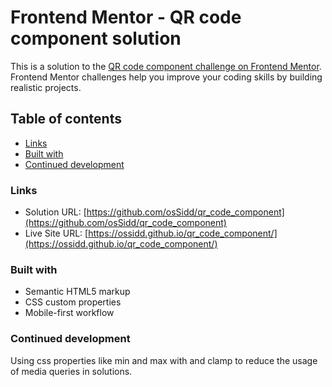 # Frontend Mentor - QR code component solution

This is a solution to the [QR code component challenge on Frontend Mentor](https://www.frontendmentor.io/challenges/qr-code-component-iux_sIO_H). Frontend Mentor challenges help you improve your coding skills by building realistic projects. 

## Table of contents

  - [Links](#links)
  - [Built with](#built-with)
  - [Continued development](#continued-development)

### Links

- Solution URL: [https://github.com/osSidd/qr_code_component](https://github.com/osSidd/qr_code_component)
- Live Site URL: [https://ossidd.github.io/qr_code_component/](https://ossidd.github.io/qr_code_component/)

### Built with

- Semantic HTML5 markup
- CSS custom properties
- Mobile-first workflow

### Continued development

Using css properties like min and max with and clamp to reduce the usage of media queries in solutions.
